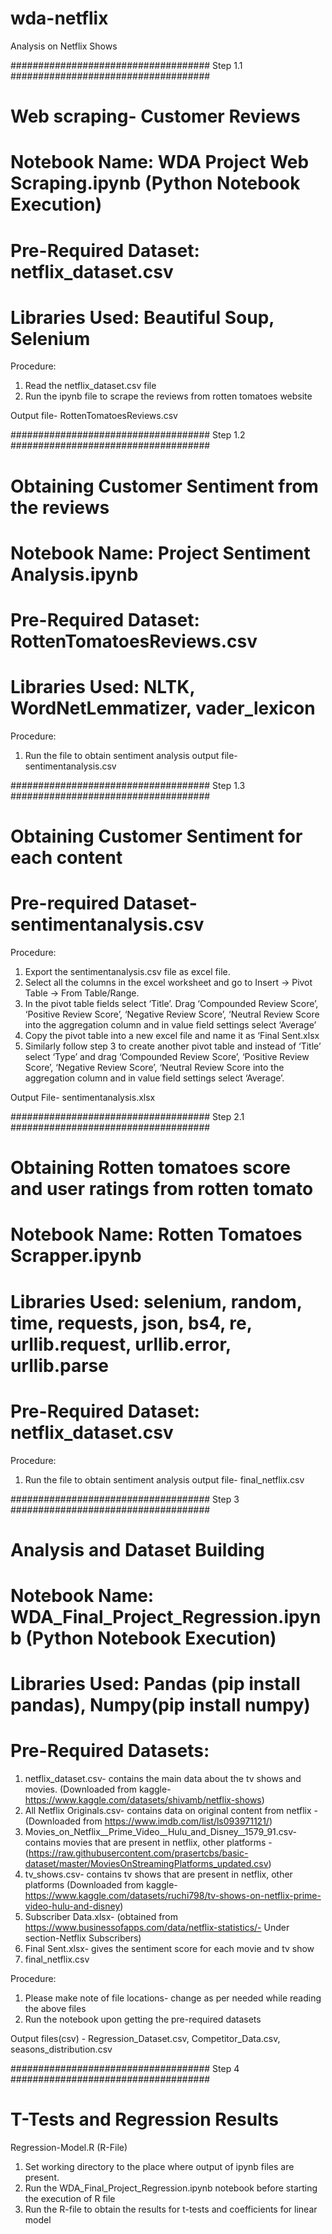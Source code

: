 # wda-netflix
Analysis on Netflix Shows


#################################### Step 1.1 ####################################

# Web scraping- Customer Reviews
# Notebook Name: WDA Project Web Scraping.ipynb (Python Notebook Execution)
# Pre-Required Dataset: netflix_dataset.csv
# Libraries Used: Beautiful Soup, Selenium

Procedure:
1. Read the netflix_dataset.csv file 
2. Run the ipynb file to scrape the reviews from rotten tomatoes website

Output file- RottenTomatoesReviews.csv

#################################### Step 1.2 ####################################

# Obtaining Customer Sentiment from the reviews
# Notebook Name: Project Sentiment Analysis.ipynb
# Pre-Required Dataset: RottenTomatoesReviews.csv
# Libraries Used: NLTK, WordNetLemmatizer, vader_lexicon
Procedure:
1. Run the file to obtain sentiment analysis output file- sentimentanalysis.csv


#################################### Step 1.3 ####################################
# Obtaining Customer Sentiment for each content
# Pre-required Dataset- sentimentanalysis.csv

Procedure:
1. Export the sentimentanalysis.csv file as excel file.
2. Select all the columns in the excel worksheet and go to Insert -> Pivot Table -> From Table/Range. 
3. In the pivot table fields select ‘Title’. Drag ‘Compounded Review Score’, ‘Positive Review Score’, ‘Negative Review Score’, ‘Neutral Review Score into the aggregation column and in value field settings select ‘Average’
4. Copy the pivot table into a new excel file and name it as ‘Final Sent.xlsx
5. Similarly follow step 3 to create another pivot table and instead of ‘Title’ select ‘Type’ and drag ‘Compounded Review Score’, ‘Positive Review Score’, ‘Negative Review Score’, ‘Neutral Review Score into the aggregation column and in value field settings select ‘Average’.


Output File- sentimentanalysis.xlsx 

#################################### Step 2.1 ####################################

# Obtaining Rotten tomatoes score and user ratings from rotten tomato
# Notebook Name: Rotten Tomatoes Scrapper.ipynb

# Libraries Used: selenium, random, time, requests, json, bs4, re, urllib.request, urllib.error, urllib.parse
# Pre-Required Dataset: netflix_dataset.csv

Procedure:
1. Run the file to obtain sentiment analysis output file- final_netflix.csv

#################################### Step 3 ####################################

# Analysis and Dataset Building
# Notebook Name: WDA_Final_Project_Regression.ipynb (Python Notebook Execution)
# Libraries Used: Pandas (pip install pandas), Numpy(pip install numpy)
# Pre-Required Datasets:
1. netflix_dataset.csv- contains the main data about the tv shows and movies. (Downloaded from kaggle- https://www.kaggle.com/datasets/shivamb/netflix-shows)
2. All Netflix Originals.csv- contains data on original content from netflix - (Downloaded from https://www.imdb.com/list/ls093971121/)
3. Movies_on_Netflix__Prime_Video__Hulu_and_Disney__1579_91.csv- contains movies that are present in netflix, other platforms -(https://raw.githubusercontent.com/prasertcbs/basic-dataset/master/MoviesOnStreamingPlatforms_updated.csv)
4. tv_shows.csv- contains tv shows that are present in netflix, other platforms (Downloaded from kaggle- https://www.kaggle.com/datasets/ruchi798/tv-shows-on-netflix-prime-video-hulu-and-disney)
5. Subscriber Data.xlsx- (obtained from https://www.businessofapps.com/data/netflix-statistics/- Under section-Netflix Subscribers)
6. Final Sent.xlsx- gives the sentiment score for each movie and tv show
7. final_netflix.csv

Procedure:
1. Please make note of file locations- change as per needed while reading the above files 
2. Run the notebook upon getting the pre-required datasets

Output files(csv) - 
Regression_Dataset.csv, Competitor_Data.csv, seasons_distribution.csv

#################################### Step 4 ####################################

# T-Tests and Regression Results 
Regression-Model.R (R-File)
1. Set working directory to the place where output of ipynb files are present.
2. Run the WDA_Final_Project_Regression.ipynb notebook before starting the execution of R file
3. Run the R-file to obtain the results for t-tests and coefficients for linear model

